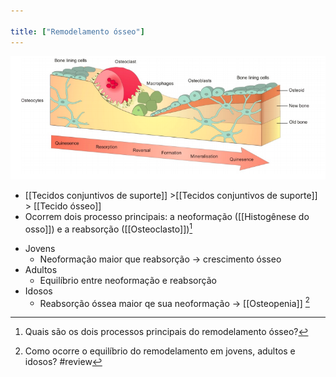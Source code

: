 ```yaml
---

title: ["Remodelamento ósseo"]
---
```

![Pasted image 20210416121914.png](Pasted%20image%2020210416121914.png)
+ [[Tecidos conjuntivos de suporte]] >[[Tecidos conjuntivos de suporte]] >  [[Tecido ósseo]] 
+ Ocorrem dois processo principais: a neoformação ([[Histogênese do osso]]) e a reabsorção ([[Osteoclasto]])[^440888]

[^440888]: Quais são os dois processos principais do remodelamento ósseo?

+ Jovens
	+ Neoformação maior que reabsorção -> crescimento ósseo
+ Adultos
	+ Equilíbrio entre neoformação e reabsorção
+ Idosos
	+ Reabsorção óssea maior qe sua neoformação -> [[Osteopenia]] [^621009]

[^621009]: Como ocorre o equilíbrio do remodelamento em jovens, adultos e idosos?
#review 
